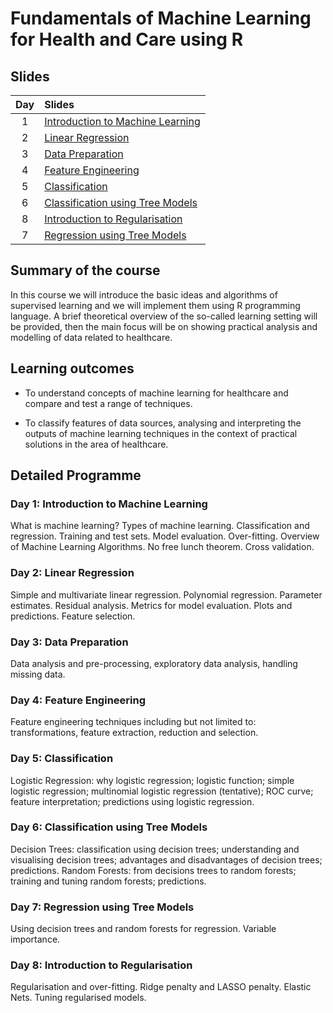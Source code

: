 # Fundamentals of Machine Learning for Health and Care using R





## Slides

| Day | Slides                                                                                                 |
|:---:|:-------------------------------------------------------------------------------------------------------|
|   1 | [Introduction to Machine Learning](https://filebb.github.io/NHS_intro_ML/01_Intro.html)                |
|   2 | [Linear Regression](https://filebb.github.io/NHS_intro_ML/02_Regression.html)                          |
|   3 | [Data Preparation](https://filebb.github.io/NHS_intro_ML/03_Dataprep.html)                             |
|   4 | [Feature Engineering](https://filebb.github.io/NHS_intro_ML/04_Feature_Engineering.html)               |
|   5 | [Classification](https://filebb.github.io/NHS_intro_ML/05_Classification_part1.html)                   |
|   6 | [Classification using Tree Models](https://filebb.github.io/NHS_intro_ML/06_Classification_part2.html) |
|   8 | [Introduction to Regularisation](https://filebb.github.io/NHS_intro_ML/07_Regularisation.html)         |
|   7 | [Regression using Tree Models]()     |





## Summary of the course

In this course we will introduce the basic ideas and algorithms of supervised
learning and we will implement them using R programming language. A brief
theoretical overview of the so-called learning setting will be provided, then
the main focus will be on showing practical analysis and modelling of data
related to healthcare.





## Learning outcomes

+ To understand concepts of machine learning for healthcare and compare and test
a range of techniques.

+ To classify features of data sources, analysing and interpreting the outputs
of machine learning techniques in the context of practical solutions in the area
of healthcare.





## Detailed Programme

### Day 1: Introduction to Machine Learning

What is machine learning? Types of machine learning. Classification and
regression. Training and test sets. Model evaluation. Over-fitting. Overview of
Machine Learning Algorithms. No free lunch theorem. Cross validation.

### Day 2: Linear Regression

Simple and multivariate linear regression. Polynomial regression. Parameter
estimates. Residual analysis. Metrics for model evaluation. Plots and
predictions. Feature selection.

### Day 3: Data Preparation

Data analysis and pre-processing, exploratory data analysis, handling missing
data.

### Day 4: Feature Engineering

Feature engineering techniques including but not limited to: transformations,
feature extraction, reduction and selection.

### Day 5: Classification

Logistic Regression: why logistic regression; logistic function; simple logistic
regression; multinomial logistic regression (tentative); ROC curve; feature
interpretation; predictions using logistic regression.

### Day 6: Classification using Tree Models

Decision Trees: classification using decision trees; understanding and
visualising decision trees; advantages and disadvantages of decision trees;
predictions. Random Forests: from decisions trees to random forests; training
and tuning random forests; predictions.

### Day 7: Regression using Tree Models

Using decision trees and random forests for regression. Variable importance.

### Day 8: Introduction to Regularisation

Regularisation and over-fitting. Ridge penalty and LASSO penalty. Elastic Nets.
Tuning regularised models.

